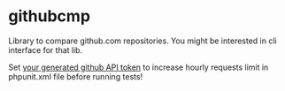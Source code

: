 # githubcmp

Library to compare github.com repositories. You might be interested in cli interface for that lib.

Set [your generated github API token](https://help.github.com/articles/creating-an-access-token-for-command-line-use/) 
to increase hourly requests limit in phpunit.xml file before running tests!
